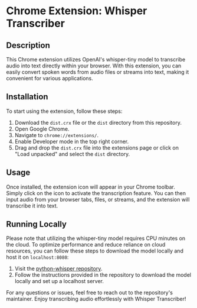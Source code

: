 # Chrome Extension: Whisper Transcriber

## Description
This Chrome extension utilizes OpenAI's whisper-tiny model to transcribe audio into text directly within your browser. With this extension, you can easily convert spoken words from audio files or streams into text, making it convenient for various applications.

## Installation
To start using the extension, follow these steps:

1. Download the `dist.crx` file or the `dist` directory from this repository.
2. Open Google Chrome.
3. Navigate to `chrome://extensions/`.
4. Enable Developer mode in the top right corner.
5. Drag and drop the `dist.crx` file into the extensions page or click on "Load unpacked" and select the `dist` directory.

## Usage
Once installed, the extension icon will appear in your Chrome toolbar. Simply click on the icon to activate the transcription feature. You can then input audio from your browser tabs, files, or streams, and the extension will transcribe it into text.

## Running Locally
Please note that utilizing the whisper-tiny model requires CPU minutes on the cloud. To optimize performance and reduce reliance on cloud resources, you can follow these steps to download the model locally and host it on `localhost:8080`:

1. Visit the [python-whisper repository](https://github.com/ayrwag/python-whisper).
2. Follow the instructions provided in the repository to download the model locally and set up a localhost server.

For any questions or issues, feel free to reach out to the repository's maintainer. Enjoy transcribing audio effortlessly with Whisper Transcriber!